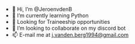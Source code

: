 - 👋 Hi, I’m @JeroenvdenB
- 🌱 I’m currently learning Python
- 👀 Looking for Traineeship opportunities
- 💞️ I’m looking to collaborate on my discord bot
- 📫 E-mail me at j.vanden.berg1994@gmail.com

<!---
Toopliss-Chewtoy/Toopliss-Chewtoy is a ✨ special ✨ repository because its `README.md` (this file) appears on your GitHub profile.
You can click the Preview link to take a look at your changes.
--->
